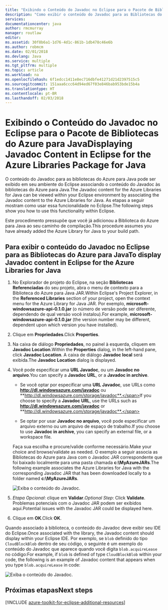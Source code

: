 ```yaml
---
title: "Exibindo o Conteúdo do Javadoc no Eclipse para o Pacote de Bibliotecas do Azure para Java"
description: "Como exibir o conteúdo do Javadoc para as Bibliotecas do Azure no Eclipse."
services: 
documentationcenter: java
author: rmcmurray
manager: routlaw
editor: 
ms.assetid: 30f8b6a1-1d76-4d1c-861b-1db478c46e6b
ms.author: robmcm
ms.date: 02/01/2018
ms.devlang: Java
ms.service: multiple
ms.tgt_pltfrm: multiple
ms.topic: article
ms.workload: na
ms.openlocfilehash: 6f1edcc1411e8ec716dbfe41271d21d2397515c5
ms.sourcegitcommit: 151aaa6ccc64d94ed67f03e846bab953bde15b4a
ms.translationtype: HT
ms.contentlocale: pt-BR
ms.lasthandoff: 02/03/2018
---
```

# <a name="displaying-javadoc-content-in-eclipse-for-the-azure-libraries-package-for-java"></a><span data-ttu-id="d0a49-103">Exibindo o Conteúdo do Javadoc no Eclipse para o Pacote de Bibliotecas do Azure para Java</span><span class="sxs-lookup"><span data-stu-id="d0a49-103">Displaying Javadoc Content in Eclipse for the Azure Libraries Package for Java</span></span>

<span data-ttu-id="d0a49-104">O conteúdo do Javadoc para as bibliotecas do Azure para Java pode ser exibido em seu ambiente do Eclipse associando o conteúdo do Javadoc às bibliotecas do Azure para Java.</span><span class="sxs-lookup"><span data-stu-id="d0a49-104">The Javadoc content for the Azure Libraries for Java can be viewed within your Eclipse environment by associating the Javadoc content to the Azure Libraries for Java.</span></span> <span data-ttu-id="d0a49-105">As etapas a seguir mostram como usar essa funcionalidade no Eclipse.</span><span class="sxs-lookup"><span data-stu-id="d0a49-105">The following steps show you how to use this functionality within Eclipse.</span></span>

<span data-ttu-id="d0a49-106">Este procedimento pressupõe que você já adicionou a Biblioteca do Azure para Java ao seu caminho de compilação.</span><span class="sxs-lookup"><span data-stu-id="d0a49-106">This procedure assumes you have already added the Azure Library for Java to your build path.</span></span>

## <a name="to-display-javadoc-content-in-eclipse-for-the-azure-libraries-for-java"></a><span data-ttu-id="d0a49-107">Para exibir o conteúdo do Javadoc no Eclipse para as Bibliotecas do Azure para Java</span><span class="sxs-lookup"><span data-stu-id="d0a49-107">To display Javadoc content in Eclipse for the Azure Libraries for Java</span></span>

1. <span data-ttu-id="d0a49-108">No Explorador de projeto do Eclipse, na seção **Bibliotecas Referenciadas** do seu projeto, abra o menu de contexto para a Biblioteca do Azure para Java JAR.</span><span class="sxs-lookup"><span data-stu-id="d0a49-108">Within Eclipse's Project Explorer, in the **Referenced Libraries** section of your project, open the context menu for the Azure Library for Java JAR.</span></span> <span data-ttu-id="d0a49-109">Por exemplo, **microsoft-windowsazure-api-0.1.0.jar** (o número de versão pode ser diferente, dependendo de qual versão você instalou).</span><span class="sxs-lookup"><span data-stu-id="d0a49-109">For example, **microsoft-windowsazure-api-0.1.0.jar** (the version number may be different, dependent upon which version you have installed).</span></span>

1. <span data-ttu-id="d0a49-110">Clique em **Propriedades**.</span><span class="sxs-lookup"><span data-stu-id="d0a49-110">Click **Properties**.</span></span>

1. <span data-ttu-id="d0a49-111">Na caixa de diálogo **Propriedades**, no painel à esquerda, cliquem em **Javadoc Location**.</span><span class="sxs-lookup"><span data-stu-id="d0a49-111">Within the **Properties** dialog, in the left-hand pane, click **Javadoc Location**.</span></span> <span data-ttu-id="d0a49-112">A caixa de diálogo **Javadoc local** será exibida.</span><span class="sxs-lookup"><span data-stu-id="d0a49-112">The **Javadoc Location** dialog is displayed.</span></span>

1. <span data-ttu-id="d0a49-113">Você pode especificar uma **URL Javadoc**, ou um **Javadoc no arquivo**.</span><span class="sxs-lookup"><span data-stu-id="d0a49-113">You can specify a **Javadoc URL**, or a **Javadoc in archive**.</span></span>

   * <span data-ttu-id="d0a49-114">Se você optar por especificar uma **URL Javadoc**, use URLs como **http://dl.windowsazure.com/javadoc** ou **http://dl.windowsazure.com/storage/javadoc**.</span><span class="sxs-lookup"><span data-stu-id="d0a49-114">If you choose to specify a **Javadoc URL**, use the URLs such as **http://dl.windowsazure.com/javadoc** or **http://dl.windowsazure.com/storage/javadoc**.</span></span>

   * <span data-ttu-id="d0a49-115">Se optar por usar **Javadoc no arquivo**, você pode especificar um arquivo externo ou um arquivo de espaço de trabalho.</span><span class="sxs-lookup"><span data-stu-id="d0a49-115">If you choose to use **Javadoc in archive**, you can specify an external file, or a workspace file.</span></span>

   <span data-ttu-id="d0a49-116">Faça sua escolha e procure/valide conforme necessário.</span><span class="sxs-lookup"><span data-stu-id="d0a49-116">Make your choice and browse/validate as needed.</span></span> <span data-ttu-id="d0a49-117">O exemplo a seguir associa as Bibliotecas do Azure para Java com o Javadoc JAR correspondente que foi baixado localmente para uma pasta chamada **c:\MyAzureJARs**.</span><span class="sxs-lookup"><span data-stu-id="d0a49-117">The following example associates the Azure Libraries for Java with the corresponding Javadoc JAR that has been downloaded locally to a folder named **c:\MyAzureJARs**.</span></span>

   ![Exiba o conteúdo do Javadoc.][ic553487]

1. <span data-ttu-id="d0a49-119">*Etapa Opcional*: clique em **Validar**.</span><span class="sxs-lookup"><span data-stu-id="d0a49-119">*Optional Step*: Click **Validate**.</span></span> <span data-ttu-id="d0a49-120">Problemas potenciais com o Javadoc JAR podem ser exibidos aqui.</span><span class="sxs-lookup"><span data-stu-id="d0a49-120">Potential issues with the Javadoc JAR could be displayed here.</span></span>

1. <span data-ttu-id="d0a49-121">Clique em **OK**.</span><span class="sxs-lookup"><span data-stu-id="d0a49-121">Click **OK**.</span></span>

<span data-ttu-id="d0a49-122">Quando associado à biblioteca, o conteúdo do Javadoc deve exibir seu IDE do Eclipse.</span><span class="sxs-lookup"><span data-stu-id="d0a49-122">Once associated with the library, the Javadoc content should display within your Eclipse IDE.</span></span> <span data-ttu-id="d0a49-123">Por exemplo, se `blob` definido do tipo `CloudBlockBlob` dentro de seu código, o seguinte é um exemplo do conteúdo do Javadoc que aparece quando você digita `blob.acquireLease` no código:</span><span class="sxs-lookup"><span data-stu-id="d0a49-123">For example, if `blob` is defined of type `CloudBlockBlob` within your code, the following is an example of Javadoc content that appears when you type `blob.acquireLease` in code:</span></span>

![Exiba o conteúdo do Javadoc.][ic553488]

## <a name="next-steps"></a><span data-ttu-id="d0a49-125">Próximas etapas</span><span class="sxs-lookup"><span data-stu-id="d0a49-125">Next steps</span></span>

[!INCLUDE [azure-toolkit-for-eclipse-additional-resources](../includes/azure-toolkit-for-eclipse-additional-resources.md)]

<!-- URL List -->

<!-- Legacy MSDN URL = https://msdn.microsoft.com/library/azure/hh698319.aspx -->

<!-- IMG List -->

[ic553487]: media/azure-toolkit-for-eclipse-displaying-javadoc-content-for-azure-libraries/ic553487.png
[ic553488]: media/azure-toolkit-for-eclipse-displaying-javadoc-content-for-azure-libraries/ic553488.png
